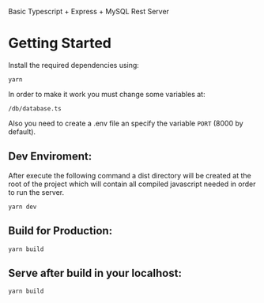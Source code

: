 Basic Typescript + Express + MySQL Rest Server

# Getting Started

Install the required dependencies using: 
```
yarn
```

In order to make it work you must change some variables at:
```
/db/database.ts
```
Also you need to create a .env file an specify the variable `PORT` (8000 by default).


## Dev Enviroment: 
After execute the following command a dist directory will be created at the root of the project which will contain all compiled javascript needed in order to run the server.
```
yarn dev
```

## Build for Production:
```
yarn build
```

## Serve after build in your localhost:
```
yarn build
```


